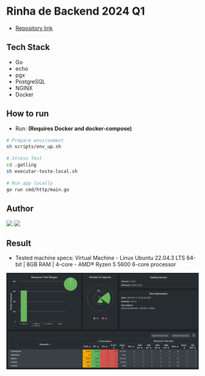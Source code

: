 # Rinha de Backend 2024 Q1

- [Repository link](https://github.com/buemura/rinha-de-backend-2024-q1-go-echo)

## Tech Stack

- Go
- echo
- pgx
- PostgreSQL
- NGINX
- Docker

## How to run

- Run: **(Requires Docker and docker-compose)**

```bash
# Prepare environment
sh scripts/env_up.sh
```

```bash
# Stress Test
cd .gatling
sh executar-teste-local.sh
```

```bash
# Run app locally
go run cmd/http/main.go
```

## Author

<div>
  <a href="https://www.linkedin.com/in/bruno-uemura/"><img src="https://img.shields.io/badge/linkedin-0077B5.svg?style=for-the-badge&logo=linkedin&logoColor=white"></a>
  <a href="https://github.com/buemura/"><img src="https://img.shields.io/badge/github-3b4c52.svg?style=for-the-badge&logo=github&logoColor=white"></a>
</div>

## Result

- Tested machine specs: Virtual Machine - Linux Ubuntu 22.04.3 LTS 64-bit | 8GB RAM | 4-core - AMD® Ryzen 5 5600 6-core processor

![Result](.docs/result.png)
